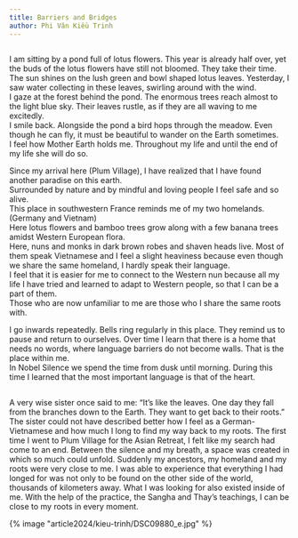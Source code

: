 ```yaml
---
title: Barriers and Bridges
author: Phi Vân Kiều Trinh
---
```


<div class="verse removeTopMarginInFollowingElem removeIndentInFollowingElem" style="column-span: all; margin-bottom: 1.1em;"><p>I am sitting by a pond full of lotus flowers. This year is already half over, yet the buds of the lotus flowers have still not bloomed. They take their time.<br/>
The sun shines on the lush green and bowl shaped lotus leaves. Yesterday, I saw water collecting in these leaves, swirling around with the wind.<br/>
I gaze at the forest behind the pond. The enormous trees reach almost to the light blue sky. Their leaves rustle, as if they are all waving to me excitedly.<br/>
I smile back. Alongside the pond a bird hops through the meadow. Even though he can fly, it must be beautiful to wander on the Earth sometimes.<br/>
I feel how Mother Earth holds me. Throughout my life and until the end of my life she will do so.</p>

<p>Since my arrival here (Plum Village), I have realized that I have found another paradise on this earth.<br/>
Surrounded by nature and by mindful and loving people I feel safe and so alive. <br/>
This place in southwestern France reminds me of my two homelands. (Germany and Vietnam)<br/>
Here lotus flowers and bamboo trees grow along with a few banana trees amidst Western European flora. <br/>
Here, nuns and monks in dark brown robes and shaven heads live. Most of them speak Vietnamese and I feel a slight heaviness because even though<br/>
we share the same homeland, I hardly speak their language.<br/>
I feel that it is easier for me to connect to the Western nun because all my life I have tried and learned to adapt to Western people, so that I can be a part of them.<br/>
Those who are now unfamiliar to me are those who I share the same roots with.</p>

<p>I go inwards repeatedly. Bells ring regularly in this place. They remind us to pause and return to ourselves. Over time I learn that there is a home that<br/>
needs no words, where language barriers do not become walls. That is the place within me.<br/>
In Nobel Silence we spend the time from dusk until morning. During this time I learned that the most important language is that of the heart.</p></div>

A very wise sister once said to me: “It’s like the leaves. One day they fall from the branches down to the Earth. They want to get back to their roots.” The sister could not have described better how I feel as a German-Vietnamese and how much I long to find my way back to my roots. The first time I went to Plum Village for the Asian Retreat, I felt like my search had come to an end. Between the silence and my breath, a space was created in which so much could unfold. Suddenly my ancestors, my homeland and my roots were very close to me. I was able to experience that everything I had longed for was not only to be found on the other side of the world, thousands of kilometers away. What I was looking for also existed inside of me. With the help of the practice, the Sangha and Thay’s teachings, I can be close to my roots in every moment.

<div class="article-end"></div>

{% image "article2024/kieu-trinh/DSC09880_e.jpg" %}